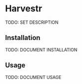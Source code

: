 # Harvestr

TODO: SET DESCRIPTION

## Installation

TODO: DOCUMENT INSTALLATION

## Usage

TODO: DOCUMENT USAGE
